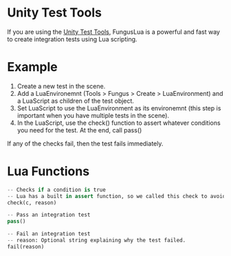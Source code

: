 # Unity Test Tools

If you are using the [Unity Test Tools](http://u3d.as/65h), FungusLua is a powerful and fast way to create integration tests using Lua scripting.

# Example

1. Create a new test in the scene.
2. Add a LuaEnvironemnt (Tools > Fungus > Create > LuaEnvironment) and a LuaScript as children of the test object.
3. Set LuaScript to use the LuaEnvironment as its environemnt (this step is important when you have multiple tests in the scene).
4. In the LuaScript, use the check() function to assert whatever conditions you need for the test. At the end, call pass()

If any of the checks fail, then the test fails immediately.

# Lua Functions

```python
-- Checks if a condition is true
-- Lua has a built in assert function, so we called this check to avoid conflicting.
check(c, reason)

-- Pass an integration test
pass()

-- Fail an integration test
-- reason: Optional string explaining why the test failed.
fail(reason)
```
